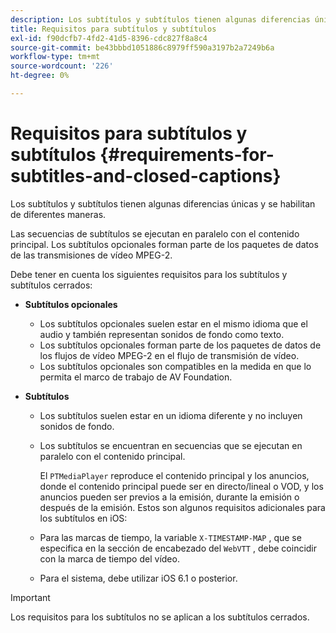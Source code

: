 ```yaml
---
description: Los subtítulos y subtítulos tienen algunas diferencias únicas y se habilitan de diferentes maneras.
title: Requisitos para subtítulos y subtítulos
exl-id: f90dcfb7-4fd2-41d5-8396-cdc827f8a8c4
source-git-commit: be43bbbd1051886c8979ff590a3197b2a7249b6a
workflow-type: tm+mt
source-wordcount: '226'
ht-degree: 0%

---
```


# Requisitos para subtítulos y subtítulos {#requirements-for-subtitles-and-closed-captions}

Los subtítulos y subtítulos tienen algunas diferencias únicas y se habilitan de diferentes maneras.

Las secuencias de subtítulos se ejecutan en paralelo con el contenido principal. Los subtítulos opcionales forman parte de los paquetes de datos de las transmisiones de vídeo MPEG-2.

Debe tener en cuenta los siguientes requisitos para los subtítulos y subtítulos cerrados:

* **Subtítulos opcionales**

   * Los subtítulos opcionales suelen estar en el mismo idioma que el audio y también representan sonidos de fondo como texto.
   * Los subtítulos opcionales forman parte de los paquetes de datos de los flujos de vídeo MPEG-2 en el flujo de transmisión de vídeo.
   * Los subtítulos opcionales son compatibles en la medida en que lo permita el marco de trabajo de AV Foundation.

* **Subtítulos**

   * Los subtítulos suelen estar en un idioma diferente y no incluyen sonidos de fondo.
   * Los subtítulos se encuentran en secuencias que se ejecutan en paralelo con el contenido principal.

      El `PTMediaPlayer` reproduce el contenido principal y los anuncios, donde el contenido principal puede ser en directo/lineal o VOD, y los anuncios pueden ser previos a la emisión, durante la emisión o después de la emisión.
   Estos son algunos requisitos adicionales para los subtítulos en iOS:

   * Para las marcas de tiempo, la variable `X-TIMESTAMP-MAP` , que se especifica en la sección de encabezado del `WebVTT` , debe coincidir con la marca de tiempo del vídeo.

   * Para el sistema, debe utilizar iOS 6.1 o posterior.


>[!IMPORTANT]
>
>Los requisitos para los subtítulos no se aplican a los subtítulos cerrados.

